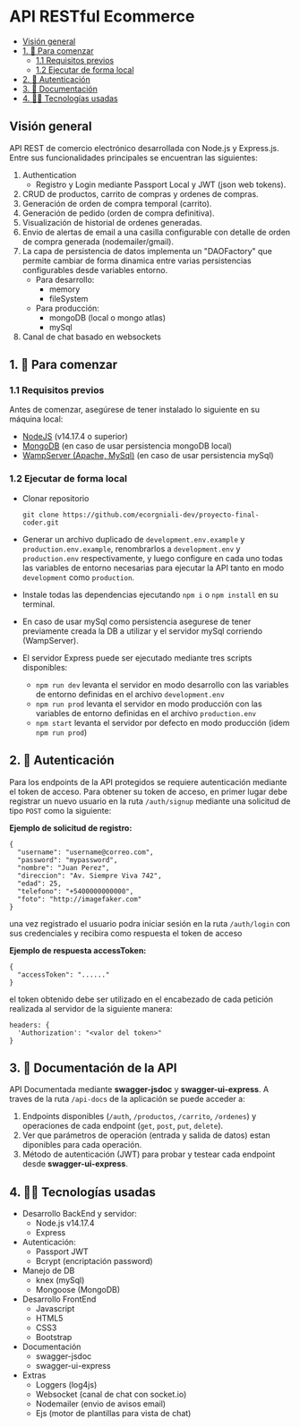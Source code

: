 # API RESTful Ecommerce

- [Visión general](#visión-general)
- [1. 🚀 Para comenzar](#1--para-comenzar)
  - [1.1 Requisitos previos](#11-requisitos-previos)
  - [1.2 Ejecutar de forma local](#12-ejecutar-de-forma-local)
- [2. 🔐 Autenticación](#2--autenticación)
- [3. 📄 Documentación](#3--documentación-de-la-api)
- [4. 👩‍💻 Tecnologías usadas](#4--tecnologías-usadas)

## Visión general

API REST de comercio electrónico desarrollada con Node.js y Express.js. Entre
sus funcionalidades principales se encuentran las siguientes:

1. Authentication
   - Registro y Login mediante Passport Local y JWT (json web tokens).
2. CRUD de productos, carrito de compras y ordenes de compras.
3. Generación de orden de compra temporal (carrito).
4. Generación de pedido (orden de compra definitiva).
5. Visualización de historial de ordenes generadas.
6. Envio de alertas de email a una casilla configurable con detalle de orden de
   compra generada (nodemailer/gmail).
7. La capa de persistencia de datos implementa un "DAOFactory" que permite
   cambiar de forma dinamica entre varias persistencias configurables desde
   variables entorno.
   - Para desarrollo:
     - memory
     - fileSystem
   - Para producción:
     - mongoDB (local o mongo atlas)
     - mySql
8. Canal de chat basado en websockets

## 1. 🚀 Para comenzar

### 1.1 Requisitos previos

Antes de comenzar, asegúrese de tener instalado lo siguiente en su máquina
local:

- [NodeJS](https://nodejs.org/en/download/) (v14.17.4 o superior)
- [MongoDB](https://www.mongodb.com/try/download/community) (en caso de usar
  persistencia mongoDB local)
- [WampServer (Apache, MySql)](https://www.wampserver.com/en/) (en caso de usar
  persistencia mySql)

### 1.2 Ejecutar de forma local

- Clonar repositorio

  ```
  git clone https://github.com/ecorgniali-dev/proyecto-final-coder.git
  ```

- Generar un archivo duplicado de `development.env.example` y
  `production.env.example`, renombrarlos a `development.env` y `production.env`
  respectivamente, y luego configure en cada uno todas las variables de entorno
  necesarias para ejecutar la API tanto en modo `development` como `production`.
- Instale todas las dependencias ejecutando `npm i` o `npm install` en su
  terminal.
- En caso de usar mySql como persistencia asegurese de tener previamente creada
  la DB a utilizar y el servidor mySql corriendo (WampServer).
- El servidor Express puede ser ejecutado mediante tres scripts disponibles:
  - `npm run dev` levanta el servidor en modo desarrollo con las variables de
    entorno definidas en el archivo `development.env`
  - `npm run prod` levanta el servidor en modo producción con las variables de
    entorno definidas en el archivo `production.env`
  - `npm start` levanta el servidor por defecto en modo producción (idem
    `npm run prod`)

## 2. 🔐 Autenticación

Para los endpoints de la API protegidos se requiere autenticación mediante el
token de acceso. Para obtener su token de acceso, en primer lugar debe registrar
un nuevo usuario en la ruta `/auth/signup` mediante una solicitud de tipo `POST`
como la siguiente:

**Ejemplo de solicitud de registro:**

```
{
  "username": "username@correo.com",
  "password": "mypassword",
  "nombre": "Juan Perez",
  "direccion": "Av. Siempre Viva 742",
  "edad": 25,
  "telefono": "+5400000000000",
  "foto": "http://imagefaker.com"
}
```

una vez registrado el usuario podra iniciar sesión en la ruta `/auth/login` con
sus credenciales y recibira como respuesta el token de acceso

**Ejemplo de respuesta accessToken:**

```
{
  "accessToken": "......"
}
```

el token obtenido debe ser utilizado en el encabezado de cada petición realizada
al servidor de la siguiente manera:

```
headers: {
  'Authorization': "<valor del token>"
}
```

## 3. 📄 Documentación de la API

API Documentada mediante **swagger-jsdoc** y **swagger-ui-express**. A traves de
la ruta `/api-docs` de la aplicación se puede acceder a:

1. Endpoints disponibles (`/auth`, `/productos`, `/carrito`, `/ordenes`) y
   operaciones de cada endpoint (`get`, `post`, `put`, `delete`).
2. Ver que parámetros de operación (entrada y salida de datos) estan diponibles
   para cada operación.
3. Método de autenticación (JWT) para probar y testear cada endpoint desde
   **swagger-ui-express**.

## 4. 👩‍💻 Tecnologías usadas

- Desarrollo BackEnd y servidor:
  - Node.js v14.17.4
  - Express
- Autenticación:
  - Passport JWT
  - Bcrypt (encriptación password)
- Manejo de DB
  - knex (mySql)
  - Mongoose (MongoDB)
- Desarrollo FrontEnd
  - Javascript
  - HTML5
  - CSS3
  - Bootstrap
- Documentación
  - swagger-jsdoc
  - swagger-ui-express
- Extras
  - Loggers (log4js)
  - Websocket (canal de chat con socket.io)
  - Nodemailer (envio de avisos email)
  - Ejs (motor de plantillas para vista de chat)

